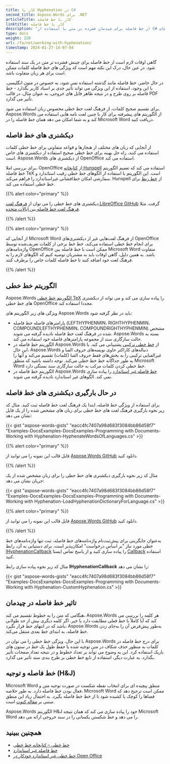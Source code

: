 ```yaml
---
title: کار با Hyphenation در C#
second_title: Aspose.Words برای .NET
articleTitle: کار با خط فاصله
linktitle: کار با خط فاصله
description: "از خط فاصله برای چیدمان فشرده تر متن با استفاده از C# استفاده کنید. این الگوریتم های پیشرفته ای را برای کار با دیکشنری های خط خطی ارائه می دهد، از دیکشنری های OpenOffice استفاده می کند."
type: docs
weight: 220
url: /fa/net/working-with-hyphenation/
timestamp: 2024-01-27-14-07-04
---
```


گاهی اوقات لازم است از خط فاصله برای چینش فشرده تر متن در یک سند استفاده شود. در عین حال، درک این نکته مهم است که ویژگی های خط فاصله کلمات ممکن است برای هر زبان متفاوت باشد.

در حال حاضر، خط فاصله مانند گذشته استفاده نمی شود، به خصوص در متون انگلیسی. با این وجود، استفاده از این ویژگی می تواند تأثیر جدی بر اسناد کاربر بگذارد - خط فاصله بر روی طرح و در نتیجه ظاهر فایل های خروجی، به عنوان مثال، در قالب PDF تأثیر می گذارد.

برای تقسیم صحیح کلمات، از فرهنگ لغت خط خطی مخصوص زبان استفاده می شود. Aspose.Words از الگوریتم های پیشرفته برای کار با چنین لغت نامه هایی استفاده می کند و به شما امکان می دهد همان خط فاصله را در Microsoft Word دریافت کنید.

## دیکشنری های خط فاصله

از آنجایی که زبان های مختلف از هنجارها و قواعد متفاوتی برای خط خطی کلمات استفاده می کنند، راه حل بهینه برای خط خطی صحیح استفاده از دیکشنری های خاص است. Aspose.Words از دیکشنری های OpenOffice استفاده می کند.

برای بررسی املا، OpenOffice از [کتابخانه Hunspell](https://hunspell.github.io/) استفاده می کند که تعمیم الگوریتم خط فاصله TeX است. این الگوریتم با استفاده از الگوهای خط خطی رقیب استاندارد و سفارشی امکان خط‌افشانی غیراستاندارد را فراهم می‌کند. Hunspell از [خط ربط](https://github.com/hunspell/hyphen) برای خط خطی استفاده می کند.

{{% alert color="primary" %}}

دیکشنری های خط خطی را می توان از [فرهنگ لغت LibreOffice GitHub](https://github.com/LibreOffice/dictionaries) گرفت. مثلا [فرهنگ لغت خط فاصله بین ایالات متحده](https://github.com/LibreOffice/dictionaries/blob/master/en/hyph_en_US.dic).

{{% /alert %}}

{{% alert color="primary" %}}

از آنجایی که Microsoft Word از فرهنگ لغت‌هایی غیر از دیکشنری‌های OpenOffice برای انجام خط خطی استفاده می‌کند، خط خط برخی از کلمات تعریف‌شده توسط واژه‌نامه‌های OpenOffice ممکن است با خط فاصله بین Microsoft Word متفاوت باشد. به همین دلیل، گاهی اوقات باید به مشتریان توصیه کنیم که الگوهای لازم را به فرهنگ لغت خود اضافه کنند تا خط فاصله کلمات خاص را برطرف کنند.

{{% /alert %}}

## الگوریتم خط خطی

Aspose.Words [الگوریتم خط خطی TeX](https://github.com/hunspell/hyphen/blob/master/README.hyphen) را پیاده سازی می کند و می تواند از دیکشنری های خط خطی OpenOffice مجددا استفاده کند.

ویژگی های زیر الگوریتم های Aspose.Words باید در نظر گرفته شود:

* پارامترهای فاصله خط فاصله (LEFTHYPHENMIN، RIGHTHYPHENMIN، COMPOUNDLEFTHYPHENMIN، COMPOUNDRIGHTHYPHENMIN) مشخص شده در فرهنگ لغت خط فاصله نادیده گرفته می شوند. Aspose.Words بسته به حالت سازگاری سند از مجموعه پارامترهای فاصله خود استفاده می کند.
* الگوریتم خط فاصله در Aspose.Words از [خط خطی ترکیبی](https://github.com/hunspell/hyphen/blob/master/README.compound) پشتیبانی می کند. با این حال، Aspose.Words دنباله‌های کاراکتر حاوی نویسه‌های حروف الفبا و غیرالفبایی ترکیبی را به بخش‌های فقط حروف الفبا (کلمات) تقسیم می‌کند و آنها را به طور جداگانه خط خط خطی می‌کند.
  توجه داشته باشید که منطق Microsoft Word خط خطی کردن کلمات مرکب به حالت سازگاری سند بستگی دارد.
* الگوریتم خط فاصله در Aspose.Words [خط فاصله غیر استاندارد](https://github.com/hunspell/hyphen/blob/master/doc/tb87nemeth.pdf) را پیاده سازی نمی کند. الگوهای غیر استاندارد نادیده گرفته می شوند.

## در حال بارگیری دیکشنری های خط فاصله

برای استفاده از ویژگی خط فاصله، ابتدا یک فرهنگ لغت خط فاصله ثبت کنید. مثال کد زیر نحوه بارگیری فرهنگ لغت های خط خطی برای زبان های مشخص شده را از یک فایل نشان می دهد:

{{< gist "aspose-words-gists" "eacc4fc7407a98d683f3084bb86d58f7" "Examples-DocsExamples-DocsExamples-Programming with Documents-Working with Hyphenation-HyphenateWordsOfLanguages.cs" >}}

{{% alert color="primary" %}}

فایل قالب این نمونه را می توانید از [Aspose.Words GitHub](https://github.com/aspose-words/Aspose.Words-for-.NET/blob/master/Examples/Data/Rendering.docx) دانلود کنید.

{{% /alert %}}

مثال کد زیر نحوه بارگیری دیکشنری های خط خطی را برای زبان مشخص شده از یک جریان نشان می دهد:

{{< gist "aspose-words-gists" "eacc4fc7407a98d683f3084bb86d58f7" "Examples-DocsExamples-DocsExamples-Programming with Documents-Working with Hyphenation-LoadHyphenationDictionaryForLanguage.cs" >}}

{{% alert color="primary" %}}

فایل قالب این نمونه را می توانید از [Aspose.Words GitHub](https://github.com/aspose-words/Aspose.Words-for-.NET/blob/master/Examples/Data/Rendering.docx) دانلود کنید.

{{% /alert %}}

به‌عنوان جایگزینی برای پیش‌ثبت‌نام واژه‌نامه‌های خط فاصله، ثبت تنها واژه‌نامه‌های خط خطی مورد نیاز "بر اساس درخواست" امکان‌پذیر است. برای دستیابی به آن، رابط [IHyphenationCallback](https://reference.aspose.com/words/net/aspose.words/ihyphenationcallback/) را پیاده سازی کنید و از پاسخ تماس ایستا [Callback](https://reference.aspose.com/words/net/aspose.words/hyphenation/callback/) استفاده کنید.

مثال کد زیر نحوه پیاده سازی رابط **IHyphenationCallback** را نشان می دهد:

{{< gist "aspose-words-gists" "eacc4fc7407a98d683f3084bb86d58f7" "Examples-DocsExamples-DocsExamples-Programming with Documents-Working with Hyphenation-CustomHyphenation.cs" >}}

## تاثیر خط فاصله در چیدمان

هنگامی که متن را به خطوط تقسیم می کند، Aspose.Words هر کلمه را بررسی می کند که آیا کاملاً با خط فعلی مطابقت دارد یا خیر. اگر کلمه دیگری بیش از حد طولانی باشد که در انتهای خط قرار نگیرد، Aspose.Words به‌طور پیش‌فرض آن را به‌جای زدن خط فاصله، به ابتدای خط بعدی منتقل می‌کند.

با این حال، ویژگی خط خطی را می توان در Aspose.Words برای درج خط فاصله در کلمات به منظور حذف شکاف در متن توجیه شده یا حفظ طول یک خط در ستون های باریک استفاده کرد. این به وضوح می تواند بر تعداد خطوط و در نتیجه تعداد صفحات تأثیر بگذارد. به عبارت دیگر، استفاده از تابع خط خطی بر طرح بندی سند تأثیر می گذارد.

## خط فاصله و توجیه (H&amp;J)

Microsoft Word منطق پیچیده ای برای انتخاب نقطه شکست در صورت توجیه متن و فعال بودن خط فاصله دارد. به طور خلاصه، Microsoft Word ممکن است ترجیح دهد که فضاها را کوچک یا کشیده شود تا از خط خط فاصله بگیرد. به احتمال زیاد این منطق مبتنی بر [مقاله کنوت](https://www.eprg.org/G53DOC/pdfs/knuth-plass-breaking.pdf) است.

Aspose.Words الگوریتم H&amp;J خود را پیاده سازی می کند که همان نتیجه Microsoft Word را می دهد و خط شکستن یکسانی را در سند خروجی ارائه می دهد.

## همچنین ببینید

* [خط خطی – کتابخانه خط خطی](https://github.com/hunspell/hyphen/blob/master/README)
* [خط فاصله غیر استاندارد](https://github.com/hunspell/hyphen/blob/master/README.nonstandard)
* [خط خطی غیر استاندارد خودکار در Open Office](https://github.com/hunspell/hyphen/blob/master/doc/tb87nemeth.pdf)
